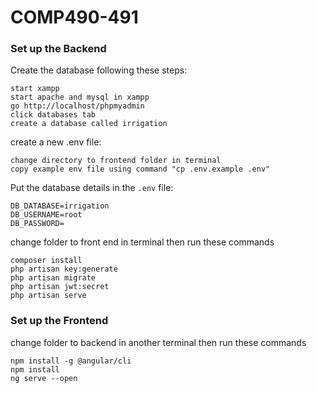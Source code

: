 # COMP490-491

### Set up the Backend

Create the database following these steps:

```
start xampp
start apache and mysql in xampp
go http://localhost/phpmyadmin
click databases tab
create a database called irrigation
```

create a new .env file:

```
change directory to frontend folder in terminal
copy example env file using command "cp .env.example .env"
```

Put the database details in the `.env` file:

```
DB_DATABASE=irrigation
DB_USERNAME=root
DB_PASSWORD=
```

change folder to front end in terminal then run these commands

```
composer install
php artisan key:generate
php artisan migrate
php artisan jwt:secret
php artisan serve
```

### Set up the Frontend

change folder to backend in another terminal then run these commands

```
npm install -g @angular/cli
npm install
ng serve --open
